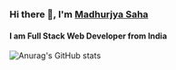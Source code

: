 ### Hi there 👋, I'm [Madhurjya Saha](https://www.linkedin.com/in/madhurjya-saha-32476421a/)
#### I am Full Stack Web Developer from India



![Anurag's GitHub stats](https://github-readme-stats.vercel.app/api?username=Madhurjya8&hide=contribs,prs)

